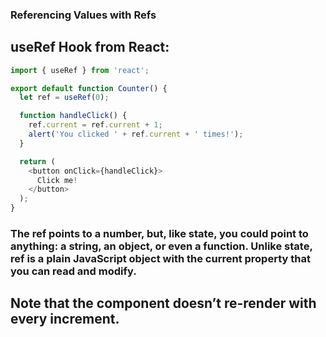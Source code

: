 ### Referencing Values with Refs
## useRef Hook from React:

```javascript
import { useRef } from 'react';

export default function Counter() {
  let ref = useRef(0);

  function handleClick() {
    ref.current = ref.current + 1;
    alert('You clicked ' + ref.current + ' times!');
  }

  return (
    <button onClick={handleClick}>
      Click me!
    </button>
  );
}

```
### The ref points to a number, but, like state, you could point to anything: a string, an object, or even a function. Unlike state, ref is a plain JavaScript object with the current property that you can read and modify.
## Note that the component doesn’t re-render with every increment.
